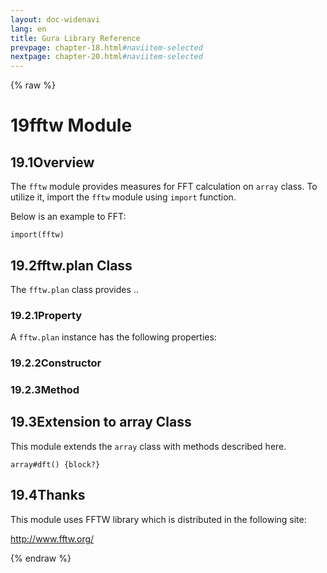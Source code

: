 ```yaml
---
layout: doc-widenavi
lang: en
title: Gura Library Reference
prevpage: chapter-18.html#naviitem-selected
nextpage: chapter-20.html#naviitem-selected
---
```

{% raw %}
<h1><span class="caption-index-1">19</span>fftw Module</h1>
<h2><span class="caption-index-2">19.1</span><a name="anchor-19-1"></a>Overview</h2>
<p>
The <code class="highlighter-rouge">fftw</code> module provides measures for FFT calculation on <code class="highlighter-rouge">array</code> class. To utilize it, import the <code class="highlighter-rouge">fftw</code> module using <code class="highlighter-rouge">import</code> function.
</p>
<p>
Below is an example to FFT:
</p>
<pre class="highlight"><code>import(fftw)
</code></pre>
<h2><span class="caption-index-2">19.2</span><a name="anchor-19-2"></a>fftw.plan Class</h2>
<p>
The <code class="highlighter-rouge">fftw.plan</code> class provides ..
</p>
<h3><span class="caption-index-3">19.2.1</span><a name="anchor-19-2-1"></a>Property</h3>
<p>
A <code class="highlighter-rouge">fftw.plan</code> instance has the following properties:
</p>
<h3><span class="caption-index-3">19.2.2</span><a name="anchor-19-2-2"></a>Constructor</h3>
<h3><span class="caption-index-3">19.2.3</span><a name="anchor-19-2-3"></a>Method</h3>
<h2><span class="caption-index-2">19.3</span><a name="anchor-19-3"></a>Extension to array Class</h2>
<p>
This module extends the <code class="highlighter-rouge">array</code> class with methods described here.
</p>
<div class="mb-2"><code>array#dft() {block?}</code></div>
<div class="mb-2 ml-4">

</div>
<h2><span class="caption-index-2">19.4</span><a name="anchor-19-4"></a>Thanks</h2>
<p>
This module uses FFTW library which is distributed in the following site:
</p>
<p>
<a href="http://www.fftw.org/">http://www.fftw.org/</a>
</p>
{% endraw %}
